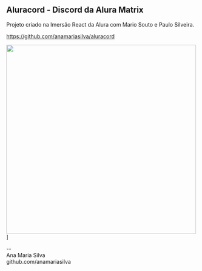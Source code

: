 ## Aluracord - Discord da Alura Matrix
Projeto criado na Imersão React da Alura com Mario Souto e Paulo Silveira.

https://github.com/anamariasilva/aluracord

[<img width='500px' src='https://gerador-de-imagens-omariosouto-alura-challenges.vercel.app/api/image-generator?url=aluracord.vercel.app&v=2'/>](aluracord.vercel.app)]

--<br>
Ana Maria Silva<br>
github.com/anamariasilva
